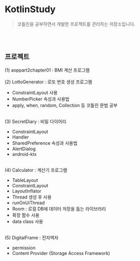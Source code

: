 # KotlinStudy
> 코틀린을 공부하면서 개발한 프로젝트를 관리하는 저장소입니다.

<br></br>
## 프로젝트
(1) aoppart2chapter01 : BMI 계산 프로그램
<br></br>
(2) LottoGenerator : 로또 번호 생성 프로그램
 - ConstraintLayout 사용
 - NumberPicker 속성과 사용법
 - apply, when, random, Collection 등 코틀린 문법 공부
<br></br>

(3) SecretDiary : 비밀 다이어리
 - ConstraintLayout 
 - Handler 
 - SharedPreference 속성과 사용법
 - AlertDialog 
 - android-ktx 
<br></br>

(4) Calculator : 계산기 프로그램
 - TableLayout
 - ConstraintLayout
 - LayoutInflator
 - Thread 생성 후 사용
 - runOnUiThread
 - Room : 로컬 DB에 데이터 저장을 돕는 라이브러리
 - 확장 함수 사용
 - data class 사용
<br></br>

(5) DigitalFrame : 전자액자
 - permission
 - Content Provider (Storage Access Framework)
